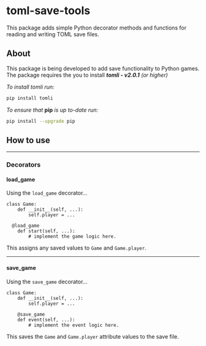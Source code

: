 # toml-save-tools
This package adds simple Python decorator methods and functions for reading and writing TOML save files.

## About
This package is being developed to add save functionality to Python games.
The package requires the you to install ***tomli - v2.0.1*** *(or higher)*

*To install tomli run:*

```bash
pip install tomli
```

*To ensure that* **pip** *is up to-date run:*

```bash
pip install --upgrade pip
```

## How to use

---

### Decorators

#### load_game
Using the `load_game` decorator...

```python3
class Game:
	def __init__(self, ...):
		self.player = ...

  @load_game
	def start(self, ...):
		# implement the game logic here.
```

This assigns any saved values to `Game` and `Game.player`.

---

#### save_game
Using the `save_game` decorator...

```python3
class Game:
	def __init__(self, ...):
		self.player = ...

	@save_game
	def event(self, ...):
		# implement the event logic here.
```

This saves the `Game` and `Game.player` attribute values to the save file.
    
